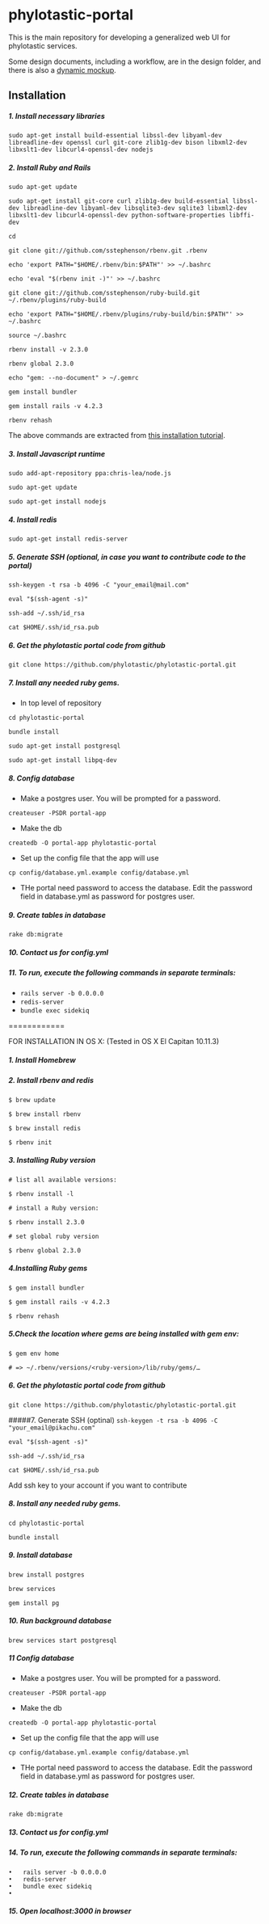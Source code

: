 # phylotastic-portal

This is the main repository for developing a generalized web UI for phylotastic services.  

Some design documents, including a workflow, are in the design folder, and there is also a [dynamic mockup](http://lumzy.com/access/?id=FC2B5EEE16DB5F9E5192490824153E60). 

## Installation 

##### 1. Install necessary libraries

`sudo apt-get install build-essential libssl-dev libyaml-dev libreadline-dev openssl curl git-core zlib1g-dev bison libxml2-dev libxslt1-dev libcurl4-openssl-dev nodejs`

##### 2. Install Ruby and Rails

`sudo apt-get update`

`sudo apt-get install git-core curl zlib1g-dev build-essential libssl-dev libreadline-dev libyaml-dev libsqlite3-dev sqlite3 libxml2-dev libxslt1-dev libcurl4-openssl-dev python-software-properties libffi-dev`

`cd`

`git clone git://github.com/sstephenson/rbenv.git .rbenv`

`echo 'export PATH="$HOME/.rbenv/bin:$PATH"' >> ~/.bashrc`

`echo 'eval "$(rbenv init -)"' >> ~/.bashrc`

`git clone git://github.com/sstephenson/ruby-build.git ~/.rbenv/plugins/ruby-build`

`echo 'export PATH="$HOME/.rbenv/plugins/ruby-build/bin:$PATH"' >> ~/.bashrc`

`source ~/.bashrc`

`rbenv install -v 2.3.0`

`rbenv global 2.3.0`

`echo "gem: --no-document" > ~/.gemrc`

`gem install bundler`

`gem install rails -v 4.2.3`

`rbenv rehash`

The above commands are extracted from [this installation tutorial](https://www.digitalocean.com/community/tutorials/how-to-install-ruby-on-rails-with-rbenv-on-ubuntu-14-04).

##### 3. Install Javascript runtime

`sudo add-apt-repository ppa:chris-lea/node.js`

`sudo apt-get update`

`sudo apt-get install nodejs`

##### 4. Install redis

`sudo apt-get install redis-server`

##### 5. Generate SSH (optional, in case you want to contribute code to the portal)

`ssh-keygen -t rsa -b 4096 -C "your_email@mail.com"`

`eval "$(ssh-agent -s)"`

`ssh-add ~/.ssh/id_rsa`

`cat $HOME/.ssh/id_rsa.pub`

##### 6. Get the phylotastic portal code from github

`git clone https://github.com/phylotastic/phylotastic-portal.git`

##### 7. Install any needed ruby gems. 

* In top level of repository 

`cd phylotastic-portal`

`bundle install`

`sudo apt-get install postgresql`

`sudo apt-get install libpq-dev`

##### 8. Config database

* Make a postgres user.  You will be prompted for a password.

`createuser -PSDR portal-app` 

* Make the db

`createdb -O portal-app phylotastic-portal` 

* Set up the config file that the app will use 
  
`cp config/database.yml.example config/database.yml`
    
* THe portal need password to access the database. Edit the password field in database.yml as password for postgres user. 

##### 9. Create tables in database

   `rake db:migrate`

##### 10. Contact us for config.yml
  
##### 11. To run, execute the following commands in separate terminals: 
  * `rails server -b 0.0.0.0`
  * `redis-server`
  * `bundle exec sidekiq`

============

FOR INSTALLATION IN OS X: 
(Tested in OS X El Capitan 10.11.3)

##### 1. Install Homebrew

##### 2. Install rbenv and redis

   `$ brew update`

   `$ brew install rbenv`

   `$ brew install redis`
   
   `$ rbenv init`

##### 3. Installing Ruby version

   `# list all available versions:`

   `$ rbenv install -l`

   `# install a Ruby version:`
   
   `$ rbenv install 2.3.0`

   `# set global ruby version`
 
   `$ rbenv global 2.3.0`

##### 4.Installing Ruby gems

   `$ gem install bundler`

   `$ gem install rails -v 4.2.3`
   
   `$ rbenv rehash`

##### 5.Check the location where gems are being installed with gem env:

   `$ gem env home`

   `# => ~/.rbenv/versions/<ruby-version>/lib/ruby/gems/…`

##### 6. Get the phylotastic portal code from github
   
   `git clone https://github.com/phylotastic/phylotastic-portal.git`

#####7. Generate SSH (optinal)
   `ssh-keygen -t rsa -b 4096 -C "your_email@pikachu.com"`

   `eval "$(ssh-agent -s)"`

   `ssh-add ~/.ssh/id_rsa`

   `cat $HOME/.ssh/id_rsa.pub`

Add ssh key to your account if you want to contribute

##### 8. Install any needed ruby gems.
`cd phylotastic-portal`

`bundle install`


##### 9. Install database

`brew install postgres`

`brew services`

`gem install pg`

##### 10. Run background database

 `brew services start postgresql`

##### 11 Config database
  * Make a postgres user.  You will be prompted for a password.

  `createuser -PSDR portal-app` 

  * Make the db

  `createdb -O portal-app phylotastic-portal` 

  * Set up the config file that the app will use 
  
  `cp config/database.yml.example config/database.yml`
    
  * THe portal need password to access the database. Edit the password field in database.yml as password for postgres user.
		
##### 12. Create tables in database

   `rake db:migrate`

##### 13. Contact us for config.yml

##### 14. To run, execute the following commands in separate terminals:
	•	rails server -b 0.0.0.0
	•	redis-server
	•	bundle exec sidekiq
	•	

##### 15. Open localhost:3000 in browser


